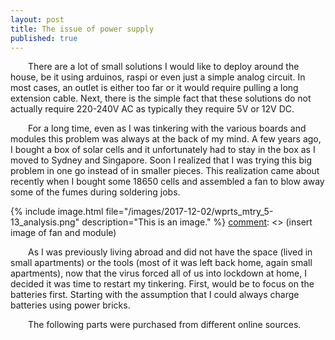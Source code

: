 ```yaml
---
layout: post
title: The issue of power supply
published: true
---
```


&emsp;&emsp;There are a lot of small solutions I would like to deploy around the house, be it using arduinos, raspi or even just a simple analog circuit. In most cases, an outlet is either too far or it would require pulling a long extension cable. Next, there is the simple fact that these solutions do not actually require 220-240V AC as typically they require 5V or 12V DC. 

&emsp;&emsp;For a long time, even as I was tinkering with the various boards and modules this problem was always at the back of my mind. A few years ago, I bought a box of solar cells and it unfortunately had to stay in the box as I moved to Sydney and Singapore. Soon I realized that I was trying this big problem in one go instead of in smaller pieces. This realization came about recently when I bought some 18650 cells and assembled a fan to blow away some of the fumes during soldering jobs. 

{% include image.html file="/images/2017-12-02/wprts_mtry_5-13_analysis.png" description="This is an image." %}
[comment]: <> (insert image of fan and module)

[comment]: <> (insert image of power bank)


&emsp;&emsp;As I was previously living abroad and did not have the space (lived in small apartments) or the tools (most of it was left back home, again small apartments), now that the virus forced all of us into lockdown at home, I decided it was time to restart my tinkering. First, would be to focus on the batteries first. Starting with the assumption that I could always charge batteries using power bricks. 

&emsp;&emsp;The following parts were purchased from different online sources. 

[comment]: <> (battery)
[comment]: <> (charge controller)
[comment]: <> (power brick)

